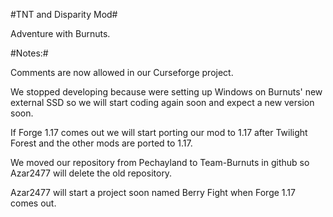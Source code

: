 #TNT and Disparity Mod#

Adventure with Burnuts.

#Notes:#

Comments are now allowed in our Curseforge project.

We stopped developing because were setting up Windows on Burnuts' new external SSD so we will start coding again soon and expect a new version soon.

If Forge 1.17 comes out we will start porting our mod to 1.17 after Twilight Forest and the other mods are ported to 1.17.

We moved our repository from Pechayland to Team-Burnuts in github so Azar2477 will delete the old repository.

Azar2477 will start a project soon named Berry Fight when Forge 1.17 comes out.
